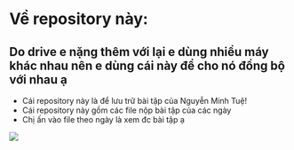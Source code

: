 # Về repository này:
## Do drive e nặng thêm với lại e dùng nhiều máy khác nhau nên e dùng cái này để cho nó đồng bộ với nhau ạ
* Cái repository này là để lưu trữ bài tập của Nguyễn Minh Tuệ!
* Cái repository này gồm các file nộp bài tập của các ngày
* Chị ấn vào file theo ngày là xem đc bài tập ạ

![](./ShikanokoNokonokoKoshitantan.gif)